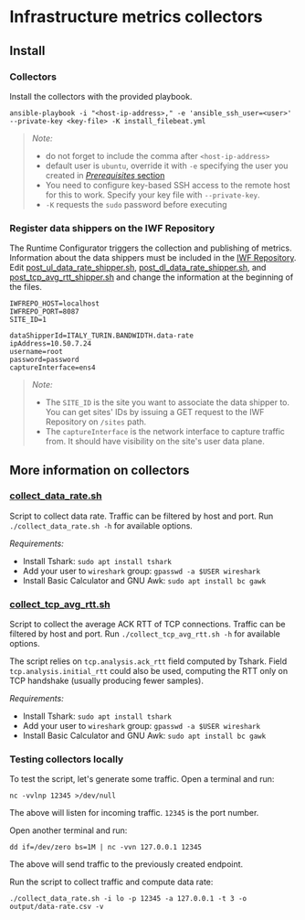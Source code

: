 # Infrastructure metrics collectors

## Install

### Collectors

Install the collectors with the provided playbook.

```shell script
ansible-playbook -i "<host-ip-address>," -e 'ansible_ssh_user=<user>' --private-key <key-file> -K install_filebeat.yml
```

> *Note:*
>
> - do not forget to include the comma after `<host-ip-address>`
> - default user is `ubuntu`, override it with `-e` specifying the user you created in [*Prerequisites* section](../README.md)
> - You need to configure key-based SSH access to the remote host for this to work. Specify your key file with `--private-key`.
> - `-K` requests the `sudo` password before executing

### Register data shippers on the IWF Repository

The Runtime Configurator triggers the collection and publishing of metrics.
Information about the data shippers must be included in the [IWF Repository](https://github.com/5GEVE/iwf-repository).
Edit [post_ul_data_rate_shipper.sh](post_ul_data_rate_shipper.sh),
[post_dl_data_rate_shipper.sh](post_dl_data_rate_shipper.sh), and
[post_tcp_avg_rtt_shipper.sh](post_tcp_avg_rtt_shipper.sh) and change the information at the beginning of the files.

```shell script
IWFREPO_HOST=localhost
IWFREPO_PORT=8087
SITE_ID=1

dataShipperId=ITALY_TURIN.BANDWIDTH.data-rate
ipAddress=10.50.7.24
username=root
password=password
captureInterface=ens4
```

> *Note:*
>
> - The `SITE_ID` is the site you want to associate the data shipper to. You can get sites' IDs by issuing a GET request to the IWF Repository on `/sites` path.
> - The `captureInterface` is the network interface to capture traffic from. It should have visibility on the site's user data plane.

## More information on collectors

### [collect_data_rate.sh](collect_data_rate.sh)

Script to collect data rate.
Traffic can be filtered by host and port.
Run `./collect_data_rate.sh -h` for available options.

*Requirements:*

- Install Tshark: `sudo apt install tshark`
- Add your user to `wireshark` group: `gpasswd -a $USER wireshark`
- Install Basic Calculator and GNU Awk: `sudo apt install bc gawk`

### [collect_tcp_avg_rtt.sh](collect_tcp_avg_rtt.sh)

Script to collect the average ACK RTT of TCP connections.
Traffic can be filtered by host and port.
Run `./collect_tcp_avg_rtt.sh -h` for available options.

The script relies on `tcp.analysis.ack_rtt` field computed by Tshark.
Field `tcp.analysis.initial_rtt` could also be used, computing the RTT only on TCP handshake (usually producing fewer samples).

*Requirements:*

- Install Tshark: `sudo apt install tshark`
- Add your user to `wireshark` group: `gpasswd -a $USER wireshark`
- Install Basic Calculator and GNU Awk: `sudo apt install bc gawk`

### Testing collectors locally

To test the script, let's generate some traffic.
Open a terminal and run:

```shell script
nc -vvlnp 12345 >/dev/null
```

The above will listen for incoming traffic.
`12345` is the port number.

Open another terminal and run:

```shell script
dd if=/dev/zero bs=1M | nc -vvn 127.0.0.1 12345
```

The above will send traffic to the previously created endpoint.

Run the script to collect traffic and compute data rate:

```shell script
./collect_data_rate.sh -i lo -p 12345 -a 127.0.0.1 -t 3 -o output/data-rate.csv -v
```


